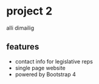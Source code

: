 # project 2

alli dimailig


## features

* contact info for legislative reps
* single page website
* powered by Bootstrap 4